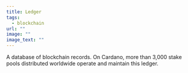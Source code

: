 ```yaml
---
title: Ledger
tags:
  - blockchain
url: ""
image: ""
image_text: ""
---
```


A database of blockchain records. On Cardano, more than 3,000 stake pools distributed worldwide operate and maintain this ledger.
